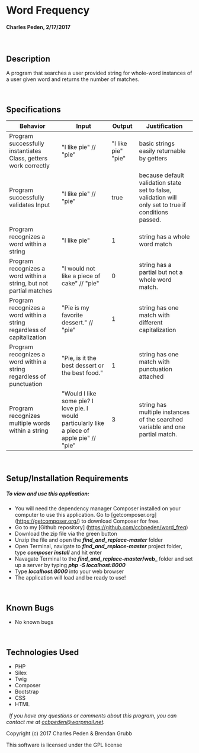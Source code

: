 # **Word Frequency**
#### Charles Peden, 2/17/2017

&nbsp;
## Description
A program that searches a user provided string for whole-word instances of a user given word and returns the number of matches.

&nbsp;
## Specifications

|Behavior|Input|Output|Justification|
|--------|-----|------|-------|
|Program successfully instantiates Class, getters work correctly | "I like pie"  // "pie" | "I like pie" "pie" | basic strings easily returnable by getters
|Program successfully validates Input | "I like pie" // "pie" | true | because default validation state set to false, validation will only set to true if conditions passed.
| Program recognizes a word within a string | "I like pie" | 1 | string has a whole word match
| Program recognizes a word within a string, but not partial matches | "I would not like a piece of cake" // "pie"| 0 | string has a partial but not a whole word match.
| Program recognizes a word within a string regardless of capitalization | "Pie is my favorite dessert." // "pie"  | 1 | string has one match with different capitalization
| Program recognizes a word within a string regardless of punctuation | "Pie, is it the best dessert or the best food." | 1 | string has one match with punctuation attached
| Program recognizes multiple words within a string | "Would I like some pie? I love pie.  I would particularly like a piece of apple pie" // "pie" | 3 | string has multiple instances of the searched variable and one partial match.



&nbsp;
## Setup/Installation Requirements
##### _To view and use this application:_
* You will need the dependency manager Composer installed on your computer to use this application. Go to [getcomposer.org] (https://getcomposer.org/) to download Composer for free.
* Go to my [Github repository] (https://github.com/ccbpeden/word_freq)
* Download the zip file via the green button
* Unzip the file and open the **_find_and_replace-master_** folder
* Open Terminal, navigate to **_find_and_replace-master_** project folder, type **_composer install_** and hit enter
* Navagate Terminal to the **_find_and_replace-master_/web_** folder and set up a server by typing **_php -S localhost:8000_**
* Type **_localhost:8000_** into your web browser
* The application will load and be ready to use!

&nbsp;
## Known Bugs
* No known bugs

&nbsp;
## Technologies Used
* PHP
* Silex
* Twig
* Composer
* Bootstrap
* CSS
* HTML

&nbsp;
_If you have any questions or comments about this program, you can contact me at [ccbpeden@warpmail.net](mailto:ccbpeden@warpmail.net)._

Copyright (c) 2017 Charles Peden & Brendan Grubb

This software is licensed under the GPL license
